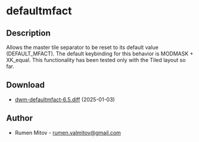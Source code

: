 defaultmfact
============

Description
-----------
Allows the master tile separator to be reset to its default value (DEFAULT_MFACT).
The default keybinding for this behavior is MODMASK + XK_equal.
This functionality has been tested only with the Tiled layout so far.

Download
--------
* [dwm-defaultmfact-6.5.diff](dwm-defaultmfact-6.5.diff) (2025-01-03)

Author
------
* Rumen Mitov - <rumen.valmitov@gmail.com>
